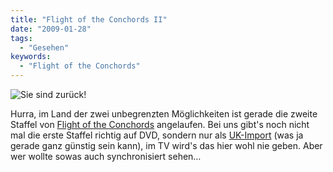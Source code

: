```yaml
---
title: "Flight of the Conchords II"
date: "2009-01-28"
tags:
  - "Gesehen"
keywords:
  - "Flight of the Conchords"
---
```


![Sie sind zurück!](/images/codecandies/vlcsnap-561081.jpg)

Hurra, im Land der zwei unbegrenzten Möglichkeiten ist gerade die zweite Staffel von [Flight of the Conchords](http://www.hbo.com/conchords/) angelaufen. Bei uns gibt's noch nicht mal die erste Staffel richtig auf DVD, sondern nur als [UK-Import](http://astore.amazon.de/codecandies-21/detail/B000UI2XN4) (was ja gerade ganz günstig sein kann), im TV wird's das hier wohl nie geben. Aber wer wollte sowas auch synchronisiert sehen…

